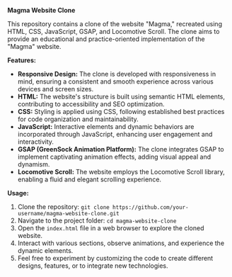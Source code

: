
**Magma Website Clone**

This repository contains a clone of the website "Magma," recreated using HTML, CSS, JavaScript, GSAP, and Locomotive Scroll. The clone aims to provide an educational and practice-oriented implementation of the "Magma" website.

**Features:**

- **Responsive Design:** The clone is developed with responsiveness in mind, ensuring a consistent and smooth experience across various devices and screen sizes.
- **HTML:** The website's structure is built using semantic HTML elements, contributing to accessibility and SEO optimization.
- **CSS:** Styling is applied using CSS, following established best practices for code organization and maintainability.
- **JavaScript:** Interactive elements and dynamic behaviors are incorporated through JavaScript, enhancing user engagement and interactivity.
- **GSAP (GreenSock Animation Platform):** The clone integrates GSAP to implement captivating animation effects, adding visual appeal and dynamism.
- **Locomotive Scroll:** The website employs the Locomotive Scroll library, enabling a fluid and elegant scrolling experience.

**Usage:**

1. Clone the repository: `git clone https://github.com/your-username/magma-website-clone.git`
2. Navigate to the project folder: `cd magma-website-clone`
3. Open the `index.html` file in a web browser to explore the cloned website.
4. Interact with various sections, observe animations, and experience the dynamic elements.
5. Feel free to experiment by customizing the code to create different designs, features, or to integrate new technologies.

